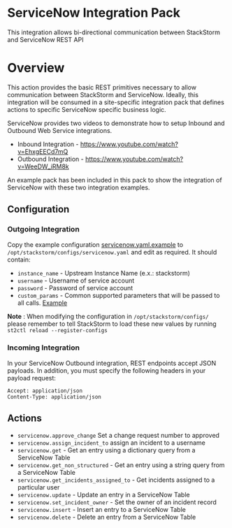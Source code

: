 # ServiceNow Integration Pack

This integration allows bi-directional communication between StackStorm and ServiceNow REST API

# Overview

This action provides the basic REST primitives necessary to allow communication between StackStorm and ServiceNow. Ideally, this integration will be consumed in a site-specific integration pack that defines actions to specific ServiceNow specific business logic.

ServiceNow provides two videos to demonstrate how to setup Inbound and Outbound Web Service integrations.

* Inbound Integration - https://www.youtube.com/watch?v=EhxgEECd7mQ
* Outbound Integration - https://www.youtube.com/watch?v=WeeDW_iRM8k

An example pack has been included in this pack to show the integration of ServiceNow with these two integration examples.

## Configuration

### Outgoing Integration

Copy the example configuration [servicenow.yaml.example](./servicenow.yaml.example) to
`/opt/stackstorm/configs/servicenow.yaml` and edit as required. It should contain:

* `instance_name` - Upstream Instance Name (e.x.: stackstorm)
* `username` - Username of service account
* `password` - Password of service account
* `custom_params` - Common supported parameters that will be passed to all calls. [Example](https://developer.servicenow.com/app.do#!/rest_api_doc?v=jakarta&id=c_TableAPI)

**Note** : When modifying the configuration in `/opt/stackstorm/configs/` please
           remember to tell StackStorm to load these new values by running
           `st2ctl reload --register-configs`

### Incoming Integration

In your ServiceNow Outbound integration, REST endpoints accept JSON payloads. In addition, you must specify the following headers in your payload request:

```
Accept: application/json
Content-Type: application/json
```


## Actions

* `servicenow.approve_change` Set a change request number to approved
* `servicenow.assign_incident_to` assign an incident to a username
* `servicenow.get` - Get an entry using a dictionary query from a ServiceNow Table
* `servicenow.get_non_structured` - Get an entry using a string query from a ServiceNow Table
* `servicenow.get_incidents_assigned_to` - Get incidents assigned to a particular user
* `servicenow.update` - Update an entry in a ServiceNow Table
* `servicenow.set_incident_owner` - Set the owner of an incident record
* `servicenow.insert` - Insert an entry to a ServiceNow Table
* `servicenow.delete` - Delete an entry from a ServiceNow Table
